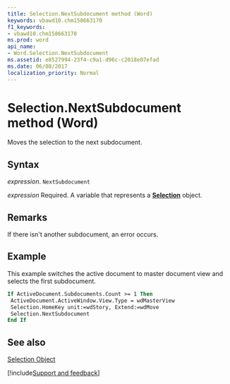 ```yaml
---
title: Selection.NextSubdocument method (Word)
keywords: vbawd10.chm158663170
f1_keywords:
- vbawd10.chm158663170
ms.prod: word
api_name:
- Word.Selection.NextSubdocument
ms.assetid: e8527994-23f4-c9a1-d96c-c2018e07efad
ms.date: 06/08/2017
localization_priority: Normal
---
```



# Selection.NextSubdocument method (Word)

Moves the selection to the next subdocument.


## Syntax

_expression_. `NextSubdocument`

_expression_ Required. A variable that represents a **[Selection](Word.Selection.md)** object.


## Remarks

If there isn't another subdocument, an error occurs.


## Example

This example switches the active document to master document view and selects the first subdocument.


```vb
If ActiveDocument.Subdocuments.Count >= 1 Then 
 ActiveDocument.ActiveWindow.View.Type = wdMasterView 
 Selection.HomeKey unit:=wdStory, Extend:=wdMove 
 Selection.NextSubdocument 
End If
```


## See also


[Selection Object](Word.Selection.md)

[!include[Support and feedback](~/includes/feedback-boilerplate.md)]